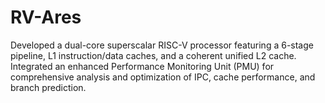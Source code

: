 # RV-Ares
Developed a dual-core superscalar RISC-V processor featuring a 6-stage pipeline, L1 instruction/data caches, and a coherent unified L2 cache. Integrated an enhanced Performance Monitoring Unit (PMU) for comprehensive analysis and optimization of IPC, cache performance, and branch prediction.
